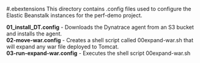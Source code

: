 #.ebextensions
This directory contains .config files used to configure the Elastic Beanstalk instances for the perf-demo project.

__01_install_DT.config__ - Downloads the Dynatrace agent from an S3 bucket and installs the agent.  
__02-move-war.config__ - Creates a shell script called 00expand-war.sh that will expand any war file deployed to Tomcat.  
__03-run-expand-war.config__ - Executes the shell script 00expand-war.sh
